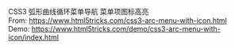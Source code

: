 CSS3 弧形曲线循环菜单导航 菜单项图标高亮  
From: https://www.html5tricks.com/css3-arc-menu-with-icon.html  
Demo: https://www.html5tricks.com/demo/css3-arc-menu-with-icon/index.html
